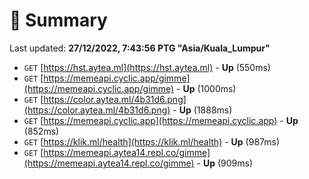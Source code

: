 # 📖 Summary
Last updated: **27/12/2022, 7:43:56 PTG "Asia/Kuala_Lumpur"**

- `GET` [https://hst.aytea.ml](https://hst.aytea.ml) - **Up** (550ms)
- `GET` [https://memeapi.cyclic.app/gimme](https://memeapi.cyclic.app/gimme) - **Up** (1000ms)
- `GET` [https://color.aytea.ml/4b31d6.png](https://color.aytea.ml/4b31d6.png) - **Up** (1888ms)
- `GET` [https://memeapi.cyclic.app](https://memeapi.cyclic.app) - **Up** (852ms)
- `GET` [https://klik.ml/health](https://klik.ml/health) - **Up** (987ms)
- `GET` [https://memeapi.aytea14.repl.co/gimme](https://memeapi.aytea14.repl.co/gimme) - **Up** (909ms)
